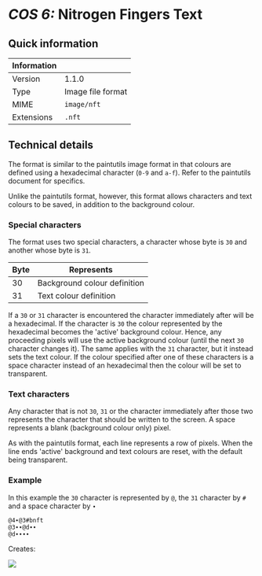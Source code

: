 # *COS 6:* Nitrogen Fingers Text

## Quick information
| Information |                           |
| ----------- | ------------------------- |
| Version     | 1.1.0                     |
| Type        | Image file format         |
| MIME        | `image/nft`               |
| Extensions  | `.nft`                    |

## Technical details
The format is similar to the paintutils image format in that colours are defined using a hexadecimal character (`0-9`
and `a-f`). Refer to the paintutils document for specifics.

Unlike the paintutils format, however, this format allows characters and text colours to be saved, in addition to the
background colour.

### Special characters
The format uses two special characters, a character whose byte is `30` and another whose byte is `31`.


| Byte | Represents                   |
| ---- | ---------------------------- |
|  30  | Background colour definition |
|  31  | Text colour definition       |

If a `30` or `31` character is encountered the character immediately after will be a hexadecimal. If the character is
`30` the colour represented by the hexadecimal becomes the 'active' background colour. Hence, any proceeding pixels will
use the active background colour (until the next `30` character changes it). The same applies with the `31` character,
but it instead sets the text colour.
If the colour specified after one of these characters is a space character instead of an hexadecimal then the colour will
be set to transparent.

### Text characters
Any character that is not `30`, `31` or the character immediately after those two represents the character that should
be written to the screen. A space represents a blank (background colour only) pixel.

As with the paintutils format, each line represents a row of pixels. When the line ends 'active' background and text
colours are reset, with the default being transparent.

### Example
In this example the `30` character is represented by `@`, the `31` character by `#` and a space character by `∙`

```
@4∙@3#bnft
@3∙∙@d∙∙
@d∙∙∙∙
```

Creates:

![](http://puu.sh/msRVj/9568be9c0b.png)
